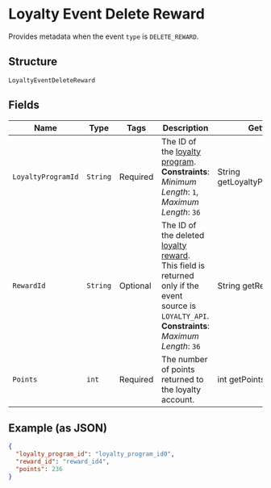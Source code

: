 
# Loyalty Event Delete Reward

Provides metadata when the event `type` is `DELETE_REWARD`.

## Structure

`LoyaltyEventDeleteReward`

## Fields

| Name | Type | Tags | Description | Getter |
|  --- | --- | --- | --- | --- |
| `LoyaltyProgramId` | `String` | Required | The ID of the [loyalty program](entity:LoyaltyProgram).<br>**Constraints**: *Minimum Length*: `1`, *Maximum Length*: `36` | String getLoyaltyProgramId() |
| `RewardId` | `String` | Optional | The ID of the deleted [loyalty reward](entity:LoyaltyReward).<br>This field is returned only if the event source is `LOYALTY_API`.<br>**Constraints**: *Maximum Length*: `36` | String getRewardId() |
| `Points` | `int` | Required | The number of points returned to the loyalty account. | int getPoints() |

## Example (as JSON)

```json
{
  "loyalty_program_id": "loyalty_program_id0",
  "reward_id": "reward_id4",
  "points": 236
}
```

